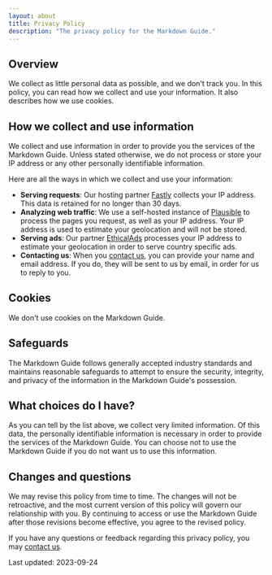 ```yaml
---
layout: about
title: Privacy Policy
description: "The privacy policy for the Markdown Guide."
---
```


## Overview

We collect as little personal data as possible, and we don't track you. In this policy, you can read how we collect and use your information. It also describes how we use cookies.

## How we collect and use information

We collect and use information in order to provide you the services of the Markdown Guide. Unless stated otherwise, we do not process or store your IP address or any other personally identifiable information.

Here are all the ways in which we collect and use your information:

- **Serving requests**: Our hosting partner [Fastly](https://docs.fastly.com/en/guides/data-management) collects your IP address. This data is retained for no longer than 30 days.
- **Analyzing web traffic**: We use a self-hosted instance of [Plausible](https://plausible.io/) to process the pages you request, as well as your IP address. Your IP address is used to estimate your geolocation and will not be stored.
- **Serving ads**: Our partner [EthicalAds](https://www.ethicalads.io/) processes your IP address to estimate your geolocation in order to serve country specific ads.
- **Contacting us**: When you [contact us](/contact/), you can provide your name and email address. If you do, they will be sent to us by email, in order for us to reply to you.

## Cookies

We don't use cookies on the Markdown Guide.

## Safeguards

The Markdown Guide follows generally accepted industry standards and maintains reasonable safeguards to attempt to ensure the security, integrity, and privacy of the information in the Markdown Guide's possession.

## What choices do I have?

As you can tell by the list above, we collect very limited information. Of this data, the personally identifiable information is necessary in order to provide the services of the Markdown Guide. You can choose not to use the Markdown Guide if you do not want us to use this information.

## Changes and questions

We may revise this policy from time to time. The changes will not be retroactive, and the most current version of this policy will govern our relationship with you. By continuing to access or use the Markdown Guide after those revisions become effective, you agree to the revised policy.

If you have any questions or feedback regarding this privacy policy, you may [contact us](/contact/).

Last updated: 2023-09-24